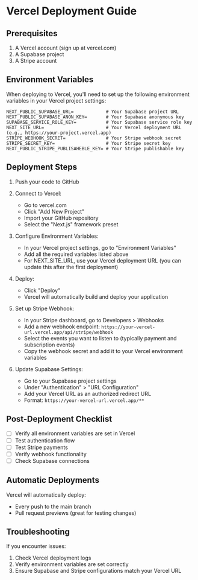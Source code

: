 # Vercel Deployment Guide

## Prerequisites
1. A Vercel account (sign up at vercel.com)
2. A Supabase project
3. A Stripe account

## Environment Variables
When deploying to Vercel, you'll need to set up the following environment variables in your Vercel project settings:

```env
NEXT_PUBLIC_SUPABASE_URL=            # Your Supabase project URL
NEXT_PUBLIC_SUPABASE_ANON_KEY=       # Your Supabase anonymous key
SUPABASE_SERVICE_ROLE_KEY=           # Your Supabase service role key
NEXT_SITE_URL=                       # Your Vercel deployment URL (e.g., https://your-project.vercel.app)
STRIPE_WEBHOOK_SECRET=               # Your Stripe webhook secret
STRIPE_SECRET_KEY=                   # Your Stripe secret key
NEXT_PUBLIC_STRIPE_PUBLISAHEBLE_KEY= # Your Stripe publishable key
```

## Deployment Steps

1. Push your code to GitHub

2. Connect to Vercel:
   - Go to vercel.com
   - Click "Add New Project"
   - Import your GitHub repository
   - Select the "Next.js" framework preset

3. Configure Environment Variables:
   - In your Vercel project settings, go to "Environment Variables"
   - Add all the required variables listed above
   - For NEXT_SITE_URL, use your Vercel deployment URL (you can update this after the first deployment)

4. Deploy:
   - Click "Deploy"
   - Vercel will automatically build and deploy your application

5. Set up Stripe Webhook:
   - In your Stripe dashboard, go to Developers > Webhooks
   - Add a new webhook endpoint: `https://your-vercel-url.vercel.app/api/stripe/webhook`
   - Select the events you want to listen to (typically payment and subscription events)
   - Copy the webhook secret and add it to your Vercel environment variables

6. Update Supabase Settings:
   - Go to your Supabase project settings
   - Under "Authentication" > "URL Configuration"
   - Add your Vercel URL as an authorized redirect URL
   - Format: `https://your-vercel-url.vercel.app/**`

## Post-Deployment Checklist
- [ ] Verify all environment variables are set in Vercel
- [ ] Test authentication flow
- [ ] Test Stripe payments
- [ ] Verify webhook functionality
- [ ] Check Supabase connections

## Automatic Deployments
Vercel will automatically deploy:
- Every push to the main branch
- Pull request previews (great for testing changes)

## Troubleshooting
If you encounter issues:
1. Check Vercel deployment logs
2. Verify environment variables are set correctly
3. Ensure Supabase and Stripe configurations match your Vercel URL

